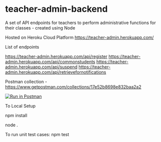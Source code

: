 # teacher-admin-backend
A set of API endpoints for teachers to perform administrative functions for their classes - created using Node

Hosted on Heroku Cloud Platform
https://teacher-admin.herokuapp.com/

List of endpoints

https://teacher-admin.herokuapp.com/api/register
https://teacher-admin.herokuapp.com/api/commonstudents
https://teacher-admin.herokuapp.com/api/suspend
https://teacher-admin.herokuapp.com/api/retrievefornotifications

Postman collection - https://www.getpostman.com/collections/17e52b8698e832baa2a2

[![Run in Postman](https://run.pstmn.io/button.svg)](https://app.getpostman.com/run-collection/17e52b8698e832baa2a2)


To Local Setup

npm install

node .

To run unit test cases: 
npm test



